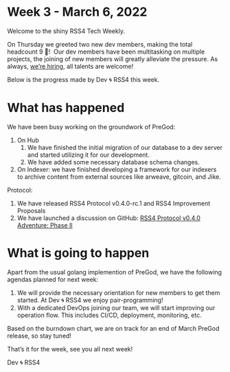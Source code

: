 # Week 3 - March 6, 2022

Welcome to the shiny RSS4 Tech Weekly.

On Thursday we greeted two new dev members, making the total headcount 9 🎉!  Our dev members have been multitasking on multiple projects, the joining of new members will greatly alleviate the pressure. As always, [we’re hiring](https://www.notion.so/Open-Source-Remote-RSS4-Offering-the-Dopest-Positions-b6fdbffee017449797397f45340de9d4), all talents are welcome!

Below is the progress made by Dev 🌀 RSS4 this week.

# What has happened

We have been busy working on the groundwork of PreGod:

1. On Hub
    1. We have finished the initial migration of our database to a dev server and started utilizing it for our development.
    2. We have added some necessary database schema changes.
2. On Indexer: we have finished developing a framework for our indexers to archive content from external sources like arweave, gitcoin, and Jike.

Protocol:

1. We have released RSS4 Protocol v0.4.0-rc.1 and RSS4 Improvement Proposals
2. We have launched a discussion on GitHub: [RSS4 Protocol v0.4.0 Adventure: Phase II](https://github.com/NaturalSelectionLabs/RSS4-Protocol/discussions/32)

# What is going to happen

Apart from the usual golang implemention of PreGod, we have the following agendas planned for next week:

1. We will provide the necessary orientation for new members to get them started. At Dev 🌀 RSS4 we enjoy pair-programming! 
2. With a dedicated DevOps joining our team, we will start improving our operation flow. This includes CI/CD, deployment, monitoring, etc.

Based on the burndown chart, we are on track for an end of March PreGod release, so stay tuned!

That’s it for the week, see you all next week!

Dev 🌀 RSS4
